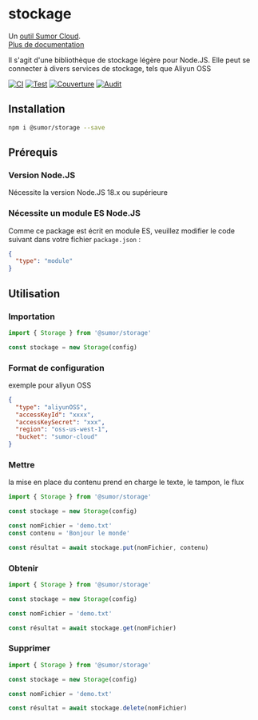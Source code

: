 # stockage

Un [outil Sumor Cloud](https://sumor.cloud).  
[Plus de documentation](https://sumor.cloud/storage)

Il s'agit d'une bibliothèque de stockage légère pour Node.JS.
Elle peut se connecter à divers services de stockage, tels que Aliyun OSS

[![CI](https://github.com/sumor-cloud/storage/actions/workflows/ci.yml/badge.svg)](https://github.com/sumor-cloud/storage/actions/workflows/ci.yml)
[![Test](https://github.com/sumor-cloud/storage/actions/workflows/ut.yml/badge.svg)](https://github.com/sumor-cloud/storage/actions/workflows/ut.yml)
[![Couverture](https://github.com/sumor-cloud/storage/actions/workflows/coverage.yml/badge.svg)](https://github.com/sumor-cloud/storage/actions/workflows/coverage.yml)
[![Audit](https://github.com/sumor-cloud/storage/actions/workflows/audit.yml/badge.svg)](https://github.com/sumor-cloud/storage/actions/workflows/audit.yml)

## Installation

```bash
npm i @sumor/storage --save
```

## Prérequis

### Version Node.JS

Nécessite la version Node.JS 18.x ou supérieure

### Nécessite un module ES Node.JS

Comme ce package est écrit en module ES,
veuillez modifier le code suivant dans votre fichier `package.json` :

```json
{
  "type": "module"
}
```

## Utilisation

### Importation

```js
import { Storage } from '@sumor/storage'

const stockage = new Storage(config)
```

### Format de configuration

exemple pour aliyun OSS

```json
{
  "type": "aliyunOSS",
  "accessKeyId": "xxxx",
  "accessKeySecret": "xxx",
  "region": "oss-us-west-1",
  "bucket": "sumor-cloud"
}
```

### Mettre

la mise en place du contenu prend en charge le texte, le tampon, le flux

```js
import { Storage } from '@sumor/storage'

const stockage = new Storage(config)

const nomFichier = 'demo.txt'
const contenu = 'Bonjour le monde'

const résultat = await stockage.put(nomFichier, contenu)
```

### Obtenir

```js
import { Storage } from '@sumor/storage'

const stockage = new Storage(config)

const nomFichier = 'demo.txt'

const résultat = await stockage.get(nomFichier)
```

### Supprimer

```js
import { Storage } from '@sumor/storage'

const stockage = new Storage(config)

const nomFichier = 'demo.txt'

const résultat = await stockage.delete(nomFichier)
```
